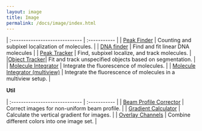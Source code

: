 ```yaml
---
layout: image
title: Image
permalink: /docs/image/index.html
---
```


| :----------------------------- | :----------- |
| [Peak Finder](./PeakFinder) | Counting and subpixel localization of molecules. |
| [DNA finder](./DNA_finder) | Find and fit linear DNA molecules |
| [Peak Tracker](./PeakTracker) | Find, subpixel localize, and track molecules. |
|[Object Tracker](./ObjectTracker)| Fit and track unspecified objects based on segmentation. |
| [Molecule Integrator](./MoleculeIntegrator) | Integrate the fluorescence of molecules. |
| [Molecule Integrator (multiview)](./MoleculeIntegratorMultiView) | Integrate the fluorescence of molecules in a multiview setup. |

**Util**  

| :----------------------------- | :----------- |
| [Beam Profile Corrector](./BeamProfileCorrector) | Correct images for non-uniform beam profile. |
| [Gradient Calculator](./GradientCalculator) | Calculate the vertical gradient for images. |
| [Overlay Channels](./OverlayChannels) | Combine different colors into one image set. |
